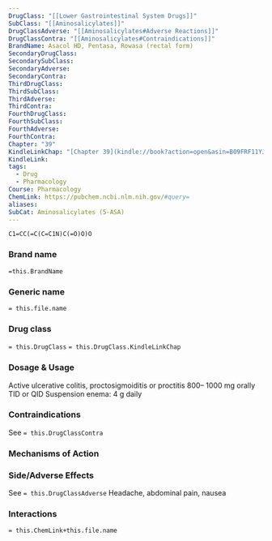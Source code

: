 ```yaml
---
DrugClass: "[[Lower Gastrointestinal System Drugs]]"
SubClass: "[[Aminosalicylates]]"
DrugClassAdverse: "[[Aminosalicylates#Adverse Reactions]]"
DrugClassContra: "[[Aminosalicylates#Contraindications]]"
BrandName: Asacol HD, Pentasa, Rowasa (rectal form)
SecondaryDrugClass: 
SecondarySubClass: 
SecondaryAdverse: 
SecondaryContra: 
ThirdDrugClass: 
ThirdSubClass: 
ThirdAdverse: 
ThirdContra: 
FourthDrugClass: 
FourthSubClass: 
FourthAdverse: 
FourthContra: 
Chapter: "39"
KindleLinkChap: "[Chapter 39](kindle://book?action=open&asin=B09FRF11YJ&location=22145)"
KindleLink: 
tags:
  - Drug
  - Pharmacology
Course: Pharmacology
ChemLink: https://pubchem.ncbi.nlm.nih.gov/#query=
aliases: 
SubCat: Aminosalicylates (5-ASA)
---
```

```smiles
C1=CC(=C(C=C1N)C(=O)O)O
```

### Brand name
`=this.BrandName`

### Generic name
`= this.file.name`

### Drug class 
`= this.DrugClass`
	`= this.DrugClass.KindleLinkChap`

### Dosage & Usage
Active ulcerative colitis, proctosigmoiditis or proctitis
800– 1000 mg orally TID or QID 
Suspension enema: 4 g daily

### Contraindications
See `= this.DrugClassContra`

### Mechanisms of Action


### Side/Adverse Effects
See `= this.DrugClassAdverse`
Headache, abdominal pain, nausea 

### Interactions

`= this.ChemLink+this.file.name`

